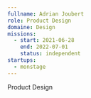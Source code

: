 ```yaml
---
fullname: Adrian Joubert
role: Product Design
domaine: Design
missions:
  - start: 2021-06-28
    end: 2022-07-01
    status: independent
startups:
  - monstage
---
```


Product Design
